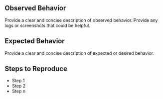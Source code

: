 ## Observed Behavior
Provide a clear and concise description of observed behavior. Provide any logs or screenshots that could be helpful.

## Expected Behavior
Provide a clear and concise description of expected or desired behavior.

## Steps to Reproduce
* Step 1
* Step 2
* Step n

